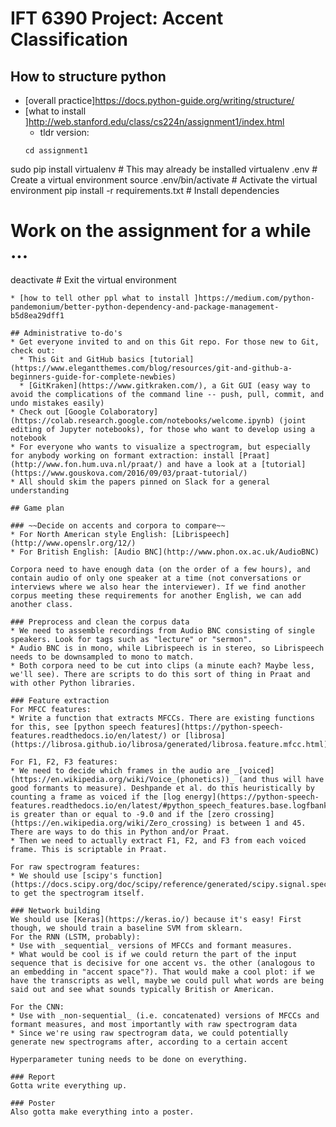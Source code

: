 
# IFT 6390 Project: Accent Classification
## How to structure python

* [overall practice]https://docs.python-guide.org/writing/structure/
* [what to install ]http://web.stanford.edu/class/cs224n/assignment1/index.html
  * tldr version:
  ```
  cd assignment1
sudo pip install virtualenv      # This may already be installed
virtualenv .env                  # Create a virtual environment
source .env/bin/activate         # Activate the virtual environment
pip install -r requirements.txt  # Install dependencies
# Work on the assignment for a while ...
deactivate                       # Exit the virtual environment
  ```
* [how to tell other ppl what to install ]https://medium.com/python-pandemonium/better-python-dependency-and-package-management-b5d8ea29dff1

## Administrative to-do's
* Get everyone invited to and on this Git repo. For those new to Git, check out:
    * This Git and GitHub basics [tutorial](https://www.elegantthemes.com/blog/resources/git-and-github-a-beginners-guide-for-complete-newbies)
    * [GitKraken](https://www.gitkraken.com/), a Git GUI (easy way to avoid the complications of the command line -- push, pull, commit, and undo mistakes easily)
* Check out [Google Colaboratory](https://colab.research.google.com/notebooks/welcome.ipynb) (joint editing of Jupyter notebooks), for those who want to develop using a notebook
* For everyone who wants to visualize a spectrogram, but especially for anybody working on formant extraction: install [Praat](http://www.fon.hum.uva.nl/praat/) and have a look at a [tutorial](https://www.gouskova.com/2016/09/03/praat-tutorial/)
* All should skim the papers pinned on Slack for a general understanding

## Game plan

### ~~Decide on accents and corpora to compare~~
* For North American style English: [Librispeech](http://www.openslr.org/12/)
* For British English: [Audio BNC](http://www.phon.ox.ac.uk/AudioBNC)

Corpora need to have enough data (on the order of a few hours), and contain audio of only one speaker at a time (not conversations or interviews where we also hear the interviewer). If we find another corpus meeting these requirements for another English, we can add another class.

### Preprocess and clean the corpus data
* We need to assemble recordings from Audio BNC consisting of single speakers. Look for tags such as "lecture" or "sermon".
* Audio BNC is in mono, while Librispeech is in stereo, so Librispeech needs to be downsampled to mono to match.
* Both corpora need to be cut into clips (a minute each? Maybe less, we'll see). There are scripts to do this sort of thing in Praat and with other Python libraries.

### Feature extraction
For MFCC features:
* Write a function that extracts MFCCs. There are existing functions for this, see [python speech features](https://python-speech-features.readthedocs.io/en/latest/) or [librosa](https://librosa.github.io/librosa/generated/librosa.feature.mfcc.html).

For F1, F2, F3 features:
* We need to decide which frames in the audio are _[voiced](https://en.wikipedia.org/wiki/Voice_(phonetics))_ (and thus will have good formants to measure). Deshpande et al. do this heuristically by counting a frame as voiced if the [log energy](https://python-speech-features.readthedocs.io/en/latest/#python_speech_features.base.logfbank) is greater than or equal to -9.0 and if the [zero crossing](https://en.wikipedia.org/wiki/Zero_crossing) is between 1 and 45. There are ways to do this in Python and/or Praat.
* Then we need to actually extract F1, F2, and F3 from each voiced frame. This is scriptable in Praat.

For raw spectrogram features:
* We should use [scipy's function](https://docs.scipy.org/doc/scipy/reference/generated/scipy.signal.spectrogram.html) to get the spectrogram itself.

### Network building
We should use [Keras](https://keras.io/) because it's easy! First though, we should train a baseline SVM from sklearn.
For the RNN (LSTM, probably):
* Use with _sequential_ versions of MFCCs and formant measures.
* What would be cool is if we could return the part of the input sequence that is decisive for one accent vs. the other (analogous to an embedding in "accent space"?). That would make a cool plot: if we have the transcripts as well, maybe we could pull what words are being said out and see what sounds typically British or American.

For the CNN:
* Use with _non-sequential_ (i.e. concatenated) versions of MFCCs and formant measures, and most importantly with raw spectrogram data
* Since we're using raw spectrogram data, we could potentially generate new spectrograms after, according to a certain accent

Hyperparameter tuning needs to be done on everything.

### Report
Gotta write everything up.

### Poster
Also gotta make everything into a poster.
